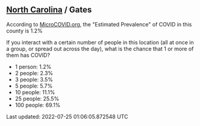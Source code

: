 
## [North Carolina](/united-states/north-carolina) / Gates

According to [MicroCOVID.org](http://microcovid.org),
the "Estimated Prevalence" of COVID in this county is 1.2%

If you interact with a certain number of people in this location
(all at once in a group, or spread out across the day), what is the chance that
1 or more of them has COVID?

- 1 person: 1.2%
- 2 people: 2.3%
- 3 people: 3.5%
- 5 people: 5.7%
- 10 people: 11.1%
- 25 people: 25.5%
- 100 people: 69.1%

Last updated: 2022-07-25 01:06:05.872548 UTC
